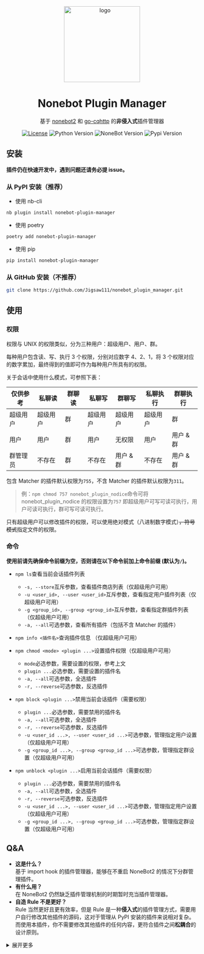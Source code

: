 <div align="center">
  <img width="200" src="docs/logo.png" alt="logo"></br>

# Nonebot Plugin Manager

基于 [nonebot2](https://github.com/nonebot/nonebot2) 和 [go-cqhttp](https://github.com/Mrs4s/go-cqhttp) 的**非侵入式**插件管理器

[![License](https://img.shields.io/github/license/Jigsaw111/nonebot_plugin_manager)](LICENSE)
![Python Version](https://img.shields.io/badge/python-3.7.3+-blue.svg)
![NoneBot Version](https://img.shields.io/badge/nonebot-2.0.0a11+-red.svg)
![Pypi Version](https://img.shields.io/pypi/v/nonebot-plugin-manager.svg)

</div>

## 安装

**插件仍在~~快速~~开发中，遇到问题还请务必提 issue。**

### 从 PyPI 安装（推荐）

- 使用 nb-cli  

```bash
nb plugin install nonebot-plugin-manager
```

- 使用 poetry

```bash
poetry add nonebot-plugin-manager
```

- 使用 pip

```bash
pip install nonebot-plugin-manager
```

### 从 GitHub 安装（不推荐）

```bash
git clone https://github.com/Jigsaw111/nonebot_plugin_manager.git
```

## 使用

### 权限

权限与 UNIX 的权限类似，分为三种用户：超级用户、用户、群。

每种用户包含读、写、执行 3 个权限，分别对应数字 4、2、1，将 3 个权限对应的数字累加，最终得到的值即可作为每种用户所具有的权限。

关于会话中使用什么模式，可参照下表：

| 仅供参考 | 私聊读   | 群聊读 | 私聊写   | 群聊写    | 私聊执行 | 群聊执行  |
| -------- | -------- | ------ | -------- | --------- | -------- | --------- |
| 超级用户 | 超级用户 | 群     | 超级用户 | 超级用户  | 超级用户 | 群        |
| 用户     | 用户     | 群     | 用户     | 无权限    | 用户     | 用户 & 群 |
| 群管理员 | 不存在   | 群     | 不存在   | 用户 & 群 | 不存在   | 用户 & 群 |

包含 Matcher 的插件默认权限为`755`，不含 Matcher 的插件默认权限为`311`。

> 例：`npm chmod 757 nonebot_plugin_nodice`命令可将 nonebot_plugin_nodice 的权限设置为`757`
> 即超级用户可写可读可执行，用户可读可执行，群可写可读可执行。

只有超级用户可以修改插件的权限，可以使用绝对模式（八进制数字模式）~~，符号模式~~指定文件的权限。

### 命令

**使用前请先确保命令前缀为空，否则请在以下命令前加上命令前缀 (默认为`/`)。**

- `npm ls`查看当前会话插件列表
  - `-s, --store`互斥参数，查看插件商店列表（仅超级用户可用）
  - `-u <user_id>, --user <user_id>`互斥参数，查看指定用户插件列表（仅超级用户可用）
  - `-g <group_id>, --group <group_id>`互斥参数，查看指定群插件列表（仅超级用户可用）
  - `-a, --all`可选参数，查看所有插件（包括不含 Matcher 的插件）

- `npm info <插件名>`查询插件信息 （仅超级用户可用）

- `npm chmod <mode> <plugin ...>`设置插件权限（仅超级用户可用）
  - `mode`必选参数，需要设置的权限，参考上文
  - `plugin ...`必选参数，需要设置的插件名
  - `-a, --all`可选参数，全选插件
  - `-r, --reverse`可选参数，反选插件

- `npm block <plugin ...>`禁用当前会话插件（需要权限）
  - `plugin ...`必选参数，需要禁用的插件名
  - `-a, --all`可选参数，全选插件
  - `-r, --reverse`可选参数，反选插件
  - `-u <user_id ...>, --user <user_id ...>`可选参数，管理指定用户设置（仅超级用户可用）
  - `-g <group_id ...>, --group <group_id ...>`可选参数，管理指定群设置（仅超级用户可用）

- `npm unblock <plugin ...>`启用当前会话插件（需要权限）
  - `plugin ...`必选参数，需要禁用的插件名
  - `-a, --all`可选参数，全选插件
  - `-r, --reverse`可选参数，反选插件
  - `-u <user_id ...>, --user <user_id ...>`可选参数，管理指定用户设置（仅超级用户可用）
  - `-g <group_id ...>, --group <group_id ...>`可选参数，管理指定群设置（仅超级用户可用）

<!-- TODO

- `npm install plugin...`安装插件（仅超级用户可用）
  - `-i index, --index index`指定 PyPI 源

- `npm uninstall plugin...`卸载插件（仅超级用户可用）
  - `-a, --all`可选参数，全选插件

-->

## Q&A

- **这是什么？**  
  基于 import hook 的插件管理器，能够在不重启 NoneBot2 的情况下分群管理插件。
- **有什么用？**  
  在 NoneBot2 仍然缺乏插件管理机制的时期暂时充当插件管理器。
- **自造 Rule 不是更好？**  
  Rule 当然更好且更有效率，但是 Rule 是一种**侵入式**的插件管理方式，需要用户自行修改其他插件的源码，这对于管理从 PyPI 安装的插件来说相对复杂。而使用本插件，你不需要修改其他插件的任何内容，更符合插件之间**松耦合**的设计原则。

<details>
<summary>展开更多</summary>

## 原理

使用`run_preprocessor`装饰器，在 Matcher 运行之前检测其所属的 Plugin 判断是否打断。

事实上 Nonebot 还是加载了插件，所以只能算是**屏蔽**而非**卸载**。

<!-- TODO

当然，你也可以使用`npm uninstall`命令来真正卸载插件，但我不建议你这样做，因为该命令将会重启 Nonebot 。

-->

## To Do

- [x] 分群插件管理
- [ ] 完善权限系统
- [ ] 设置插件别名

*咕咕咕*

- [ ] 安装卸载插件

## Bug

- [ ] 无法停用 Matcher 以外的机器人行为（如 APScheduler ）  
  **解决方法：** 暂无

</details>
